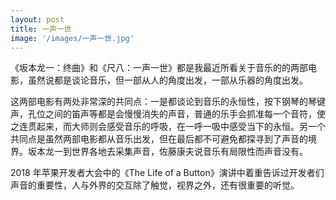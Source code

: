 ```yaml
---
layout: post
title: 一声一世
image: '/images/一声一世.jpg'
---
```


《坂本龙一：终曲》和《尺八：一声一世》都是我最近所看关于音乐的的两部电影，虽然说都是谈论音乐，但一部从人的角度出发，一部从乐器的角度出发。

这两部电影有两处非常深的共同点：一是都谈论到音乐的永恒性，按下钢琴的琴键声，孔位之间的笛声等都是会慢慢消失的声音，普通的乐手会抓准每一个音符，使之连贯起来，而大师则会感受音乐的呼吸，在一呼一吸中感受当下的永恒。另一个共同点是虽然两部电影都从音乐出发，但在最后都不可避免都探寻到了声音的境界。坂本龙一到世界各地去采集声音，佐藤康夫说音乐有局限性而声音没有。

2018 年苹果开发者大会中的《The Life of a Button》演讲中着重告诉过开发者们声音的重要性，人与外界的交互除了触觉，视界之外，还有很重要的听觉。
